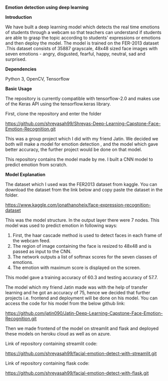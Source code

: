 **Emotion detection using deep learning**

**Introduction**

We have  built a deep learning model which detects the real time emotions of students through a webcam so that teachers can understand if students are able to grasp the topic according to students' expressions or emotions and then deploy the model. The model is trained on the FER-2013 dataset .This dataset consists of 35887 grayscale, 48x48 sized face images with seven emotions - angry, disgusted, fearful, happy, neutral, sad and surprised.


**Dependencies**

Python 3, OpenCV, Tensorflow
 
 
**Basic Usage**

The repository is currently compatible with tensorflow-2.0 and makes use of the Keras API using the tensorflow.keras library.

First, clone the repository and enter the folder

https://github.com/shreyasah99/Shreyas-Deep-Learning-Capstone-Face-Emotion-Recognition.git
 
 
 
This was a group project which I did with my friend Jatin. We decided we both will make a model for emotion detection , and the model which gave better accuracy, the further project would be done on that model.


This repository contains the model made by me. I built a CNN model to predict emotion from scratch.



**Model Explanation**

The dataset which I used was the FER2013 dataset from kaggle. You can download the dataset from the link below and copy paste the dataset in the folder.

https://www.kaggle.com/jonathanoheix/face-expression-recognition-dataset
 

This was the model structure. In the output layer there were 7 nodes. This model was used to predict emotion in following ways:
1. First, the haar cascade method is used to detect faces in each frame of the webcam feed.
2. The region of image containing the face is resized to 48x48 and is passed as input to the CNN.
3. The network outputs a list of softmax scores for the seven classes of emotions.
4. The emotion with maximum score is displayed on the screen.

This model gave a training accuracy of 60.3 and testing accuracy of 57.7.
 
 
The model which my friend Jatin made was with the help of transfer learning and he got an accuracy of 75, hence we decided that further projects i.e. frontend and deployment will be done on his model. You can access the code for his model from the below github link:

https://github.com/jatin090/Jatin-Deep-Learning-Capstone-Face-Emotion-Recognition.git
 
 
Then we made frontend of the model on streamlit and flask and deployed these models on heroku cloud as well as on azure.
 
Link of repository containing streamlit code:

https://github.com/shreyasah99/facial-emotion-detect-with-streamlit.git
 
Link of repository containing flask code:

https://github.com/shreyasah99/facial-emotion-detect-with-flask.git
